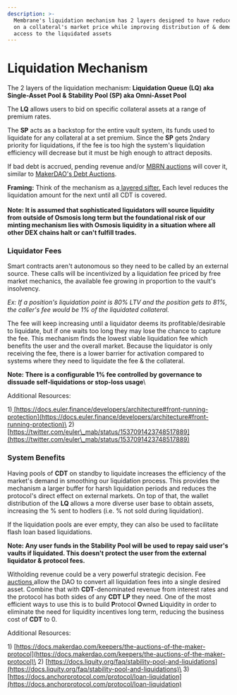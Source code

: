 ```yaml
---
description: >-
  Membrane's liquidation mechanism has 2 layers designed to have reduced effects
  on a collateral's market price while improving distribution of & democratizing
  access to the liquidated assets
---
```


# Liquidation Mechanism

The 2 layers of the liquidation mechanism: **Liquidation Queue (LQ) aka Single-Asset Pool &** **Stability Pool (SP) aka Omni-Asset Pool**

The **LQ** allows users to bid on specific collateral assets at a range of premium rates.&#x20;

The **SP** acts as a backstop for the entire vault system, its funds used to liquidate for any collateral at a set premium. Since the **SP** gets 2ndary priority for liquidations, if the fee is too high the system's liquidation efficiency will decrease but it must be high enough to attract deposits.

If bad debt is accrued, pending revenue and/or [MBRN auctions](../smart-contracts/mbrn-auction.md) will cover it, similar to [MakerDAO's Debt Auctions](https://docs.makerdao.com/keepers/the-auctions-of-the-maker-protocol).

**Framing:** Think of the mechanism as a[ layered sifter.](https://twitter.com/lite\_trix/status/1623347765035016193?s=20\&t=VZpse4CI1YzxFn78PYgnMQ) Each level reduces the liquidation amount for the next until all CDT is covered.\
\
**Note: It is assumed that sophisticated liquidators will source liquidity from outside of Osmosis long term but the foundational risk of our minting mechanism lies with Osmosis liquidity in a situation where all other DEX chains halt or can't fulfill trades.**

### Liquidator Fees

Smart contracts aren't autonomous so they need to be called by an external source. These calls will be incentivized by a liquidation fee priced by free market mechanics, the available fee growing in proportion to the vault's insolvency.

_Ex: If a position's liquidation point is 80% LTV and the position gets to 81%, the caller's fee would be 1% of the liquidated collateral._

The fee will keep increasing until a liquidator deems its profitable/desirable to liquidate, but if one waits too long they may lose the chance to capture the fee. This mechanism finds the lowest viable liquidation fee which benefits the user and the overall market.  Because the liquidator is only receiving the fee, there is a lower barrier for activation compared to systems where they need to liquidate the fee & the collateral.&#x20;

**Note: There is a configurable 1% fee controlled by governance to dissuade self-liquidations or stop-loss usage**\


Additional Resources:&#x20;

1\)[ ](https://docs.euler.finance/developers/architecture#front-running-protection)[https://docs.euler.finance/developers/architecture#front-running-protection](https://docs.euler.finance/developers/architecture#front-running-protection)\
2\) [https://twitter.com/euler\_mab/status/1537091423748517889](https://twitter.com/euler\_mab/status/1537091423748517889)

### System Benefits

Having pools of **CDT** on standby to liquidate increases the efficiency of the market's demand in smoothing our liquidation process. This provides the mechanism a larger buffer for harsh liquidation periods and reduces the protocol's direct effect on external markets. On top of that, the wallet distribution of the **LQ** allows a more diverse user base to obtain assets, increasing the % sent to hodlers (i.e. % not sold during liquidation).

If the liquidation pools are ever empty, they can also be used to facilitate flash loan based liquidations.

**Note: Any user funds in the Stability Pool will be used to repay said user's vaults if liquidated. This doesn't protect the user from the external liquidator & protocol fees.**

Witholding revenue could be a very powerful strategic decision. Fee [auctions ](../smart-contracts/mbrn-auction.md)allow the DAO to convert all liquidation fees into a single desired asset. Combine that with **CDT**-denominated revenue from interest rates and the protocol has both sides of any **CDT LP** they need. One of the most efficient ways to use this is to build **P**rotocol **O**wned **L**iquidity in order to eliminate the need for liquidity incentives long term, reducing the business cost of **CDT** to 0.

Additional Resources:&#x20;

1\) [https://docs.makerdao.com/keepers/the-auctions-of-the-maker-protocol](https://docs.makerdao.com/keepers/the-auctions-of-the-maker-protocol)\
2\) [https://docs.liquity.org/faq/stability-pool-and-liquidations](https://docs.liquity.org/faq/stability-pool-and-liquidations)\
3\) [https://docs.anchorprotocol.com/protocol/loan-liquidation](https://docs.anchorprotocol.com/protocol/loan-liquidation)

